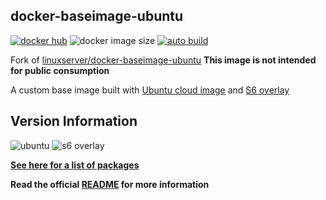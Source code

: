 [appurl]: https://cloud-images.ubuntu.com
[s6overlay]: https://github.com/just-containers/s6-overlay

## docker-baseimage-ubuntu
[![docker hub](https://img.shields.io/badge/docker_hub-link-blue?style=for-the-badge&logo=docker)](https://hub.docker.com/repository/docker/vcxpz/baseimage-ubuntu) ![docker image size](https://img.shields.io/docker/image-size/vcxpz/baseimage-ubuntu?style=for-the-badge&logo=docker) [![auto build](https://img.shields.io/badge/docker_builds-automated-blue?style=for-the-badge&logo=docker?color=d1aa67)](https://github.com/hydazz/docker-baseimage-ubuntu/actions?query=workflow%3A"Auto+Builder+CI")

Fork of [linuxserver/docker-baseimage-ubuntu](https://github.com/linuxserver/docker-baseimage-ubuntu/)
**This image is not intended for public consumption**

A custom base image built with [Ubuntu cloud image][appurl] and [S6 overlay][s6overlay]

## Version Information
![ubuntu](https://img.shields.io/badge/ubuntu-focal-0D597F?style=for-the-badge&logo=ubuntu) ![s6 overlay](https://img.shields.io/badge/s6_overlay-2.1.0.2-blue?style=for-the-badge)

**[See here for a list of packages](https://github.com/hydazz/docker-baseimage-ubuntu/blob/main/package_versions.txt)**

**Read the official [README](https://github.com/linuxserver/docker-baseimage-ubuntu/) for more information**
